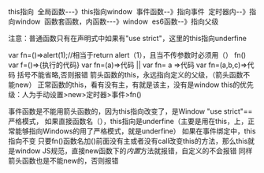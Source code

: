 this指向
  全局函数---》this指向window
  事件函数--》指向事件
  定时器内--》指向window
  函数套函数，内函数---》window
  es6函数--》指向父级


注意：普通函数只有在声明式中如果有"use strict"，这里的this指向underfine

var fn=()=>alert(1);//相当于return alert（1），且当不传参数时必须用（）
fn()
var f=()=>{执行的代码}
var fn=(a)=>代码   ||  var fn= a =>代码
var fn=(a,b,c)=>代码     括号不能省略,否则报错
箭头函数的this，永远指向定义的父级，（箭头函数不能new）
 正常函数的this，看有没有主，有就是该主，没有是window
this的优先级：人为手动设置>new>定时器>事件>fn()   
   		       
 事件函数是不能用箭头函数的，因为this指向改变了，是Window
 "use strict"==严格模式，
   		      如果直接函数名（），this指向是underfine（主要是用在this，上，正常能够指向Windows的用了严格模式，就是underfine）
   		      如果在事件绑定中，this指向不变
   		      只要fn()函数名加()前面没有主或者没有call改变this的方法，那么this就是window
   		      JS规范，直接new函数下的*内置*方法就报错，自定义的不会报错
   		       同样箭头函数也是不能new的，否则报错
